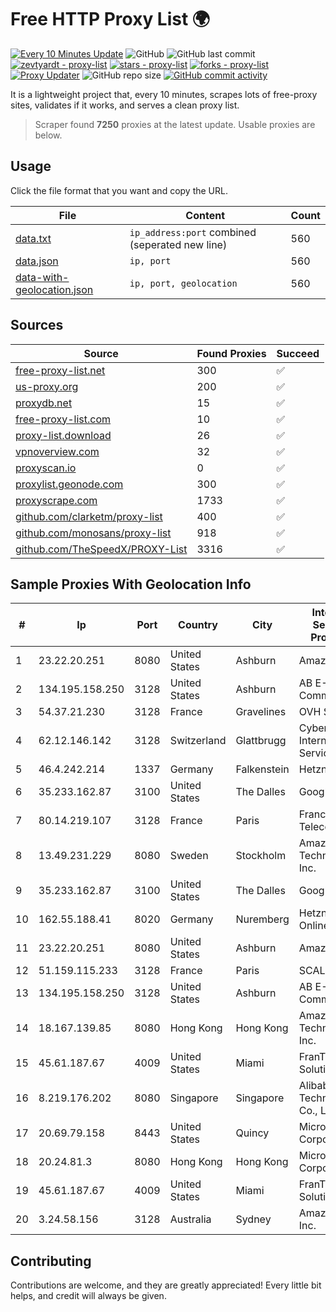 
# Free HTTP Proxy List 🌍

[![Every 10 Minutes Update](https://github.com/mertguvencli/http-proxy-list/actions/workflows/main.yml/badge.svg?branch=main)](https://github.com/mertguvencli/http-proxy-list/actions/workflows/main.yml)
![GitHub](https://img.shields.io/github/license/mertguvencli/http-proxy-list)
![GitHub last commit](https://img.shields.io/github/last-commit/mertguvencli/http-proxy-list)
[![zevtyardt - proxy-list](https://img.shields.io/static/v1?label=zevtyardt&message=proxy-list&color=blue&logo=github)](https://github.com/zevtyardt/proxy-list "Go to GitHub repo")
[![stars - proxy-list](https://img.shields.io/github/stars/zevtyardt/proxy-list?style=social)](https://github.com/zevtyardt/proxy-list)
[![forks - proxy-list](https://img.shields.io/github/forks/zevtyardt/proxy-list?style=social)](https://github.com/zevtyardt/proxy-list)
[![Proxy Updater](https://github.com/zevtyardt/proxy-list/workflows/Proxy%20Updater/badge.svg)](https://github.com/zevtyardt/proxy-list/actions?query=workflow:"Proxy+Updater")
![GitHub repo size](https://img.shields.io/github/repo-size/zevtyardt/proxy-list)
[![GitHub commit activity](https://img.shields.io/github/commit-activity/m/zevtyardt/proxy-list?logo=commits)](https://github.com/zevtyardt/proxy-list/commits/main)

It is a lightweight project that, every 10 minutes, scrapes lots of free-proxy sites, validates if it works, and serves a clean proxy list.

> Scraper found **7250** proxies at the latest update. Usable proxies are below.

## Usage

Click the file format that you want and copy the URL.

|File|Content|Count|
|----|-------|-----|
|[data.txt](https://raw.githubusercontent.com/mertguvencli/http-proxy-list/main/proxy-list/data.txt)|`ip_address:port` combined (seperated new line)|560|
|[data.json](https://raw.githubusercontent.com/mertguvencli/http-proxy-list/main/proxy-list/data.json)|`ip, port`|560|
|[data-with-geolocation.json](https://raw.githubusercontent.com/mertguvencli/http-proxy-list/main/proxy-list/data-with-geolocation.json)|`ip, port, geolocation`|560|

## Sources

|Source|Found Proxies|Succeed|
|------|-------------|-------|
|[free-proxy-list.net](https://free-proxy-list.net)|300|✅|
|[us-proxy.org](https://www.us-proxy.org)|200|✅|
|[proxydb.net](http://proxydb.net)|15|✅|
|[free-proxy-list.com](https://free-proxy-list.com/?page=&port=&type%5B%5D=http&type%5B%5D=https&up_time=0&search=Search)|10|✅|
|[proxy-list.download](https://www.proxy-list.download/HTTP)|26|✅|
|[vpnoverview.com](https://vpnoverview.com/privacy/anonymous-browsing/free-proxy-servers)|32|✅|
|[proxyscan.io](https://www.proxyscan.io)|0|✅|
|[proxylist.geonode.com](https://proxylist.geonode.com/api/proxy-list?limit=300&page=1&sort_by=lastChecked&sort_type=desc&protocols=http,https)|300|✅|
|[proxyscrape.com](https://api.proxyscrape.com/v2/?request=displayproxies&protocol=http&timeout=10000&country=all&ssl=all&anonymity=all)|1733|✅|
|[github.com/clarketm/proxy-list](https://raw.githubusercontent.com/clarketm/proxy-list/master/proxy-list-raw.txt)|400|✅|
|[github.com/monosans/proxy-list](https://raw.githubusercontent.com/monosans/proxy-list/main/proxies/http.txt)|918|✅|
|[github.com/TheSpeedX/PROXY-List](https://raw.githubusercontent.com/TheSpeedX/PROXY-List/master/http.txt)|3316|✅|


## Sample Proxies With Geolocation Info

|#|Ip|Port|Country|City|Internet Service Provider|
|-|--|----|-------|----|-------------------------|
|1|23.22.20.251|8080|United States|Ashburn|Amazon.com|
|2|134.195.158.250|3128|United States|Ashburn|AB E-Commerce|
|3|54.37.21.230|3128|France|Gravelines|OVH SAS|
|4|62.12.146.142|3128|Switzerland|Glattbrugg|Cyberlink Internet Services AG|
|5|46.4.242.214|1337|Germany|Falkenstein|Hetzner|
|6|35.233.162.87|3100|United States|The Dalles|Google LLC|
|7|80.14.219.107|3128|France|Paris|France Telecom|
|8|13.49.231.229|8080|Sweden|Stockholm|Amazon Technologies Inc.|
|9|35.233.162.87|3100|United States|The Dalles|Google LLC|
|10|162.55.188.41|8020|Germany|Nuremberg|Hetzner Online GmbH|
|11|23.22.20.251|8080|United States|Ashburn|Amazon.com|
|12|51.159.115.233|3128|France|Paris|SCALEWAY|
|13|134.195.158.250|3128|United States|Ashburn|AB E-Commerce|
|14|18.167.139.85|8080|Hong Kong|Hong Kong|Amazon Technologies Inc.|
|15|45.61.187.67|4009|United States|Miami|FranTech Solutions|
|16|8.219.176.202|8080|Singapore|Singapore|Alibaba (US) Technology Co., Ltd.|
|17|20.69.79.158|8443|United States|Quincy|Microsoft Corporation|
|18|20.24.81.3|8080|Hong Kong|Hong Kong|Microsoft Corporation|
|19|45.61.187.67|4009|United States|Miami|FranTech Solutions|
|20|3.24.58.156|3128|Australia|Sydney|Amazon.com, Inc.|



## Contributing

Contributions are welcome, and they are greatly appreciated! Every
little bit helps, and credit will always be given.

